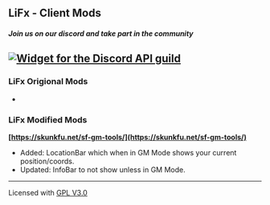 ## LiFx - Client Mods

##### Join us on our discord and take part in the community
[![Widget for the Discord API guild](https://discord.com/api/guilds/779866175134892082/widget.png?style=shield)](https://discord.gg/EH9b6tqQ4C)
---

### LiFx Origional Mods
-


### LiFx Modified Mods
 **[https://skunkfu.net/sf-gm-tools/](https://skunkfu.net/sf-gm-tools/)**
 * Added: LocationBar which when in GM Mode shows your current position/coords.
 * Updated: InfoBar to not show unless in GM Mode.



---
Licensed with
[GPL V3.0](LICENSE)
